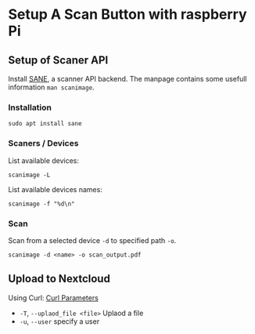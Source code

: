 # Setup A Scan Button with raspberry Pi

## Setup of Scaner API
Install [SANE](http://www.sane-project.org/), a scanner API backend. The manpage contains some usefull information `man scanimage`.
### Installation
```
sudo apt install sane
```
### Scaners / Devices
List available devices:
```
scanimage -L
```
List available devices names:
```
scanimage -f "%d\n"
```

### Scan
Scan from a selected device `-d` to specified path `-o`.
```
scanimage -d <name> -o scan_output.pdf
```

## Upload to Nextcloud
Using Curl:
[Curl Parameters](https://curl.se/docs/manpage.htm)

- `-T`, `--uplaod_file <file>` Uplaod a file
- `-u`, `--user` specify a user